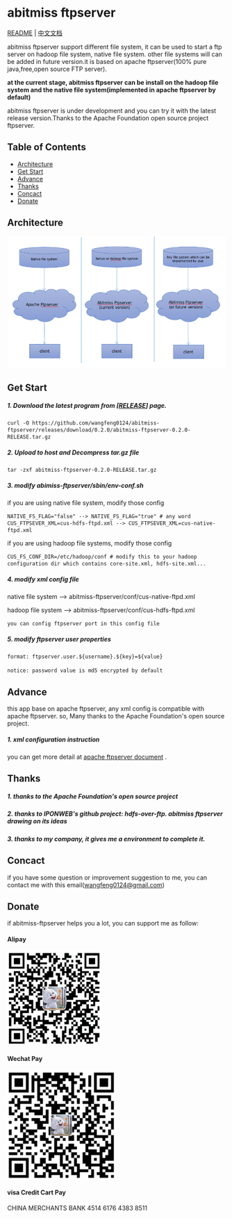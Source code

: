 # abitmiss ftpserver


[README](README.md) | [中文文档](README_zh.md)


abitmiss ftpserver support different file system, it can be used to start a ftp server on hadoop file system, native file system. other file systems will can be added in future version.it is based on apache ftpserver(100% pure java,free,open source FTP server).

**at the current stage, abitmiss ftpserver can be install on the hadoop file system and the native file system(implemented in apache ftpserver by default)**

abitmiss ftpserver is under development and you can try it with the latest release version.Thanks to the Apache Foundation open source project ftpserver.

## Table of Contents

* [Architecture](#architecture)
* [Get Start](#Get-Start)
* [Advance](#Advance)
* [Thanks](#Thanks)
* [Concact](#Concact)
* [Donate](#Donate)


## Architecture

![architecture](/pic/architecture.png)

## Get Start

##### 1. Download the latest program from [[RELEASE](https://github.com/wangfeng0124/abitmiss-ftpserver/releases)] page.
```
curl -O https://github.com/wangfeng0124/abitmiss-ftpserver/releases/download/0.2.0/abitmiss-ftpserver-0.2.0-RELEASE.tar.gz
```
##### 2. Upload to host and Decompress tar.gz file
```
tar -zxf abitmiss-ftpserver-0.2.0-RELEASE.tar.gz
```
##### 3. modify abimiss-ftpserver/sbin/env-conf.sh
if you are using native file system, modify those config
```
NATIVE_FS_FLAG="false" --> NATIVE_FS_FLAG="true" # any word
CUS_FTPSEVER_XML=cus-hdfs-ftpd.xml --> CUS_FTPSEVER_XML=cus-native-ftpd.xml
```
if you are using hadoop file systems, modify those config
```
CUS_FS_CONF_DIR=/etc/hadoop/conf # modify this to your hadoop configuration dir which contains core-site.xml, hdfs-site.xml...
```
##### 4. modify xml config file
native file system --> abitmiss-ftpserver/conf/cus-native-ftpd.xml

hadoop file system --> abitmiss-ftpserver/conf/cus-hdfs-ftpd.xml
```
you can config ftpserver port in this config file
```
##### 5. modify ftpserver user properties
```
format: ftpserver.user.${username}.${key}=${value}

notice: password value is md5 encrypted by default
```

## Advance
this app base on apache ftpserver, any xml config is compatible with apache ftpserver. so, Many thanks to the Apache Foundation's open source project.

##### 1. xml configuration instruction
you can get more detail at [apache ftpserver document](https://mina.apache.org/ftpserver-project/documentation.html) .

## Thanks
##### 1. thanks to the Apache Foundation's open source project
##### 2. thanks to IPONWEB's github project: hdfs-over-ftp. abitmiss ftpserver drawing on its ideas
##### 3. thanks to my company, it gives me a environment to complete it.

## Concact
if you have some question or improvement suggestion to me, you can contact me with this email(wangfeng0124@gmail.com)
## Donate
if abitmiss-ftpserver helps you a lot, you can support me as follow:
#### Alipay
![alipay](/pic/alipay.png)
#### Wechat Pay
![wechat](/pic/wechat.png)
#### visa Credit Cart Pay
CHINA MERCHANTS BANK
4514 6176 4383 8511
